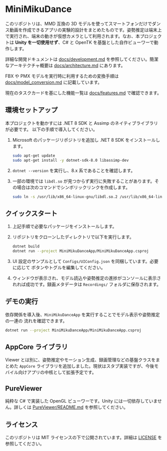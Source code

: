 # MiniMikuDance

このリポジトリは、MMD 互換の 3D モデルを使ってスマートフォンだけでダンス動画を作成できるアプリの実験的設計をまとめたものです。姿勢推定は端末上で実行され、端末の動きが仮想カメラとして利用されます。なお、本プロジェクトは **Unity を一切使用せず**、C# と OpenTK を基盤とした自作ビューワーで動作します。

詳細な開発ドキュメントは [docs/development.md](docs/development.md) を参照してください。簡潔なアーキテクチャ概要は [docs/architecture.md](docs/architecture.md) にあります。

FBX や PMX モデルを実行時に利用するための変換手順は [docs/model_conversion.md](docs/model_conversion.md) に記載しています。

現在のタスクカードを基にした機能一覧は [docs/features.md](docs/features.md) で確認できます。

## 環境セットアップ
本プロジェクトを動かすには .NET 8 SDK と Assimp のネイティブライブラリが必要です。
以下の手順で導入してください。

1. Microsoft のパッケージリポジトリを追加し .NET 8 SDK をインストールします。

   ```bash
   sudo apt-get update
   sudo apt-get install -y dotnet-sdk-8.0 libassimp-dev
   ```

2. `dotnet --version` を実行し、8.x 系であることを確認します。

3. 一部の環境では `libdl.so` が見つからず実行に失敗することがあります。その場合は次のコマンドでシンボリックリンクを作成します。

   ```bash
   sudo ln -s /usr/lib/x86_64-linux-gnu/libdl.so.2 /usr/lib/x86_64-linux-gnu/libdl.so
   ```

## クイックスタート
1. 上記手順で必要なパッケージをインストールします。
2. リポジトリをクローンしたディレクトリで以下を実行します。

   ```bash
   dotnet build
   dotnet run --project MiniMikuDanceApp/MiniMikuDanceApp.csproj
   ```

3. UI 設定のサンプルとして `Configs/UIConfig.json` を同梱しています。必要に応じて
   ボタンやトグルを編集してください。

4. ウィンドウが表示され、モデル読込や姿勢推定の進捗がコンソールに表示されれば成功です。録画メタデータは `Recordings/` フォルダに保存されます。

## デモの実行
依存関係を導入後、`MiniMikuDanceApp` を実行することでモデル表示や姿勢推定の一連の
流れを確認できます。

```bash
dotnet run --project MiniMikuDanceApp/MiniMikuDanceApp.csproj
```

## AppCore ライブラリ
Viewer とは別に、姿勢推定やモーション生成、録画管理などの基盤クラスをまとめた `AppCore` ライブラリを追加しました。現状はスタブ実装ですが、今後モバイル向けアプリの中核として拡張予定です。


## PureViewer
純粋な C# で実装した OpenGL ビューワーです。Unity には一切依存していません。詳しくは [PureViewer/README.md](PureViewer/README.md) を参照してください。

## ライセンス
このリポジトリは MIT ライセンスの下で公開されています。詳細は [LICENSE](LICENSE) を参照してください。
